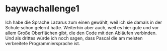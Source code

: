 # baywachallenge1
Ich habe die Sprache Lazarus zum einen gewählt, weil ich sie damals in der Schule schon gelernt hatte. Weiterhin aber auch, weil es hier gute und vor allem
Große Oberflächen gibt, die den Code mit den Abläufen verbinden. Und als drittes würde ich noch sagen, dass Pascal die am meisten verbreitete Programmiersprache ist.
